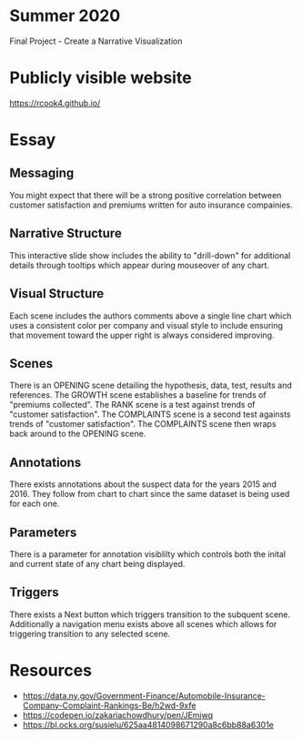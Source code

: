 # Summer 2020
Final Project - Create a Narrative Visualization

# Publicly visible website
https://rcook4.github.io/

# Essay

## Messaging
You might expect that there will be a strong positive correlation between customer satisfaction and premiums written for auto insurance compainies.

## Narrative Structure
This interactive slide show includes the ability to "drill-down" for additional details through tooltips which appear during mouseover of any chart.

## Visual Structure
Each scene includes the authors comments above a single line chart which uses a consistent color per company and visual style to include ensuring that movement toward the upper right is always considered improving.

## Scenes
There is an OPENING scene detailing the hypothesis, data, test, results and references. The GROWTH scene establishes a baseline for trends of "premiums collected". The RANK scene is a test against trends of "customer satisfaction". The COMPLAINTS scene is a second test againsts trends of "customer satisfaction". The COMPLAINTS scene then wraps back around to the OPENING scene.

## Annotations
There exists annotations about the suspect data for the years 2015 and 2016. They follow from chart to chart since the same dataset is being used for each one.

## Parameters
There is a parameter for annotation visiblilty which controls both the inital and current state of any chart being displayed.

## Triggers
There exists a Next button which triggers transition to the subquent scene. Additionally a navigation menu exists above all scenes which allows for triggering transition to any selected scene.

# Resources
* https://data.ny.gov/Government-Finance/Automobile-Insurance-Company-Complaint-Rankings-Be/h2wd-9xfe
* https://codepen.io/zakariachowdhury/pen/JEmjwq
* https://bl.ocks.org/susielu/625aa4814098671290a8c6bb88a6301e
